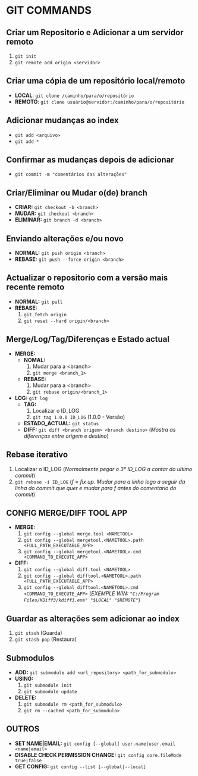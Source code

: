 # GIT COMMANDS

## Criar um Repositorio e Adicionar a um servidor remoto
1. ```git init```
2. ```git remote add origin <servidor>```

## Criar uma cópia de um repositório local/remoto
- __LOCAL__: ```git clone /caminho/para/o/repositório```
- __REMOTO__: ```git clone usuário@servidor:/caminho/para/o/repositório```

## Adicionar mudanças ao index
- ```git add <arquivo>```
- ```git add *```

## Confirmar as mudanças depois de adicionar
- ```git commit -m "comentários das alterações"```

## Criar/Eliminar ou Mudar o(de) branch
- **CRIAR:** ```git checkout -b <branch>```
- **MUDAR:** ```git checkout <branch>```
- **ELIMINAR:** ```git branch -d <branch>```

## Enviando alterações e/ou novo <branch>
- **NORMAL:** ```git push origin <branch>```
- **REBASE:** ```git push --force origin <branch>```

## Actualizar o repositorio com a versão mais recente remoto
- **NORMAL:** ```git pull```
- **REBASE:**
    1. ``` git fetch origin ```
    2. ``` git reset --hard origin/<branch> ```

## Merge/Log/Tag/Diferenças e Estado actual
- **MERGE:**
    + **NOMAL:**
        1. Mudar para a \<branch>
        2. ```git merge <branch_1>```
    + **REBASE:**
        1. Mudar para a \<branch>
        2. ```git rebase origin/<branch_1>```
- **LOG:** ```git log```
    + **TAG:**
        1. Localizar o ID_LOG
        2. ```git tag 1.0.0 ID_LOG```     (1.0.0 - Versão)
    + **ESTADO_ACTUAL:** ```git status```
    + **DIFF:** ```git diff <branch origem> <branch destino>``` (*Mostra as diferenças entre origem e destino*)

## Rebase iterativo
1. Localizar o ID_LOG (*Normalmente pegar o 3º ID_LOG a contar do ultimo commit*)
2. ```git rebase -i ID_LOG``` (*f = fix up. Mudar para a linha logo a seguir da linha do commit que quer e mudar para f antes do comentario do commit*)

## CONFIG MERGE/DIFF TOOL APP
- **MERGE:**
    1. ```git config --global merge.tool <NAMETOOL>```
    2. ```git config --global mergetool.<NAMETOOL>.path <FULL_PATH_EXECUTABLE_APP>```
    3. ```git config --global mergetool.<NAMETOOL>.cmd <COMMAND_TO_EXECUTE_APP>```
- **DIFF:**
    1. ```git config --global diff.tool <NAMETOOL>```
    2. ```git config --global difftool.<NAMETOOL>.path <FULL_PATH_EXECUTABLE_APP>```
    3. ```git config --global difftool.<NAMETOOL>.cmd <COMMAND_TO_EXECUTE_APP>``` (*EXEMPLE WIN: ```"C:/Program Files/KDiff3/kdiff3.exe" "$LOCAL" "$REMOTE"```*)

## Guardar as alterações sem adicionar ao index
1. ```git stash``` (Guarda)
2. ```git stash pop``` (Restaura)

## Submodulos
- **ADD:** ```git submodule add <url_repository> <path_for_submodulo>```
- **USING:**
    1. ```git submodule init```
    2. ```git submodule update```
- **DELETE:**
    1. ```git submodule rm <path_for_submodulo>```
    2. ```git rm --cached <path_for_submodulo>```

## OUTROS
- **SET NAME|EMAIL:** ```git config [--global] user.name|user.email <name|email>```
- **DISABLE CHECK PERMISSION CHANGE:** ```git config core.fileMode true|false```
- **GET CONFIG:** ```git config --list [--global|--local]```

